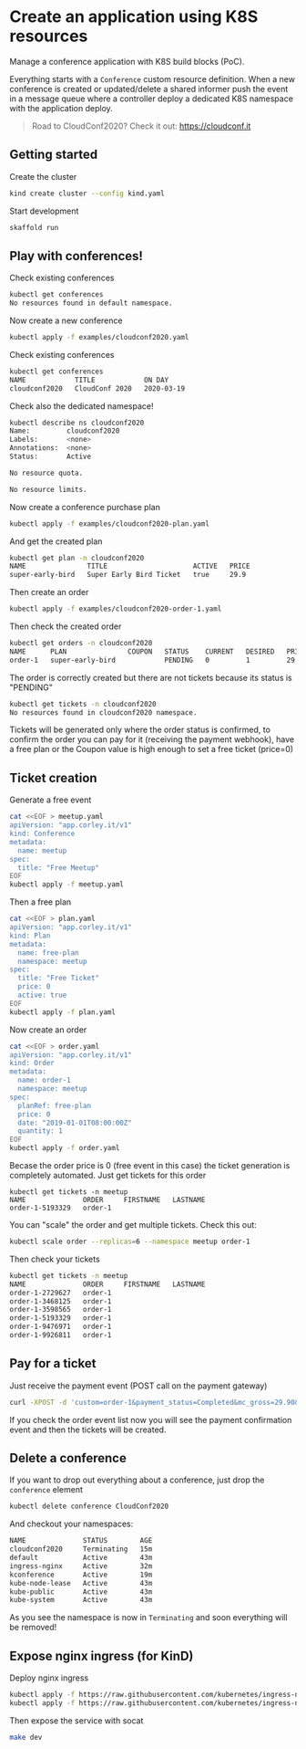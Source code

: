 # Create an application using K8S resources

Manage a conference application with K8S build blocks (PoC).

Everything starts with a `Conference` custom resource definition. When a new
conference is created or updated/delete a shared informer push the event in a
message queue where a controller deploy a dedicated K8S namespace with the
application deploy.

 > Road to CloudConf2020? Check it out: https://cloudconf.it

## Getting started

Create the cluster

```sh
kind create cluster --config kind.yaml
```

Start development

```sh
skaffold run
```

## Play with conferences!

Check existing conferences

```sh
kubectl get conferences
No resources found in default namespace.
```

Now create a new conference

```sh
kubectl apply -f examples/cloudconf2020.yaml
```

Check existing conferences

```sh
kubectl get conferences
NAME            TITLE            ON DAY
cloudconf2020   CloudConf 2020   2020-03-19

```

Check also the dedicated namespace!

```sh
kubectl describe ns cloudconf2020
Name:         cloudconf2020
Labels:       <none>
Annotations:  <none>
Status:       Active

No resource quota.

No resource limits.
```

Now create a conference purchase plan

```sh
kubectl apply -f examples/cloudconf2020-plan.yaml
```

And get the created plan

```sh
kubectl get plan -n cloudconf2020
NAME               TITLE                     ACTIVE   PRICE
super-early-bird   Super Early Bird Ticket   true     29.9
```

Then create an order

```sh
kubectl apply -f examples/cloudconf2020-order-1.yaml
```

Then check the created order

```sh
kubectl get orders -n cloudconf2020
NAME      PLAN               COUPON   STATUS    CURRENT   DESIRED   PRICE   DATE
order-1   super-early-bird            PENDING   0         1         29.9    357d
```

The order is correctly created but there are not tickets because its status is
"PENDING"

```sh
kubectl get tickets -n cloudconf2020
No resources found in cloudconf2020 namespace.
```

Tickets will be generated only where the order status is confirmed, to confirm
the order you can pay for it (receiving the payment webhook), have a free plan
or the Coupon value is high enough to set a free ticket (price=0)

## Ticket creation

Generate a free event

```sh
cat <<EOF > meetup.yaml
apiVersion: "app.corley.it/v1"
kind: Conference
metadata:
  name: meetup
spec:
  title: "Free Meetup"
EOF
kubectl apply -f meetup.yaml
```

Then a free plan

```sh
cat <<EOF > plan.yaml
apiVersion: "app.corley.it/v1"
kind: Plan
metadata:
  name: free-plan
  namespace: meetup
spec:
  title: "Free Ticket"
  price: 0
  active: true
EOF
kubectl apply -f plan.yaml
```

Now create an order

```sh
cat <<EOF > order.yaml
apiVersion: "app.corley.it/v1"
kind: Order
metadata:
  name: order-1
  namespace: meetup
spec:
  planRef: free-plan
  price: 0
  date: "2019-01-01T08:00:00Z"
  quantity: 1
EOF
kubectl apply -f order.yaml
```

Becase the order price is 0 (free event in this case) the ticket generation is
completely automated. Just get tickets for this order

```
kubectl get tickets -n meetup
NAME              ORDER     FIRSTNAME   LASTNAME
order-1-5193329   order-1
```

You can "scale" the order and get multiple tickets. Check this out:

```sh
kubectl scale order --replicas=6 --namespace meetup order-1
```

Then check your tickets

```sh
kubectl get tickets -n meetup
NAME              ORDER     FIRSTNAME   LASTNAME
order-1-2729627   order-1
order-1-3468125   order-1
order-1-3598565   order-1
order-1-5193329   order-1
order-1-9476971   order-1
order-1-9926811   order-1
```

## Pay for a ticket

Just receive the payment event (POST call on the payment gateway)

```sh
curl -XPOST -d 'custom=order-1&payment_status=Completed&mc_gross=29.90&mc_currency=EUR' http://localhost/payment-gateway/cloudconf2020
```

If you check the order event list now you will see the payment confirmation
event and then the tickets will be created.

## Delete a conference

If you want to drop out everything about a conference, just drop the
`conference` element

```sh
kubectl delete conference CloudConf2020
```

And checkout your namespaces:

```sh
NAME              STATUS        AGE
cloudconf2020     Terminating   15m
default           Active        43m
ingress-nginx     Active        32m
kconference       Active        19m
kube-node-lease   Active        43m
kube-public       Active        43m
kube-system       Active        43m
```

As you see the namespace is now in `Terminating` and soon everything will be
removed!

## Expose nginx ingress (for KinD)

Deploy nginx ingress

```sh
kubectl apply -f https://raw.githubusercontent.com/kubernetes/ingress-nginx/master/deploy/static/mandatory.yaml
kubectl apply -f https://raw.githubusercontent.com/kubernetes/ingress-nginx/master/deploy/static/provider/baremetal/service-nodeport.yaml
```

Then expose the service with socat

```sh
make dev
```

